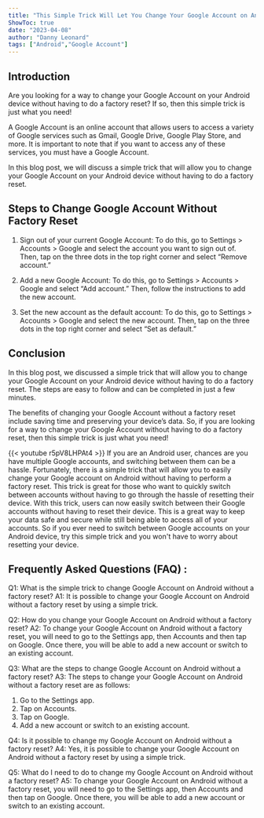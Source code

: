 ```yaml
---
title: "This Simple Trick Will Let You Change Your Google Account on Android Without a Factory Reset!"
ShowToc: true 
date: "2023-04-08"
author: "Danny Leonard" 
tags: ["Android","Google Account"]
---
```

## Introduction 

Are you looking for a way to change your Google Account on your Android device without having to do a factory reset? If so, then this simple trick is just what you need! 

A Google Account is an online account that allows users to access a variety of Google services such as Gmail, Google Drive, Google Play Store, and more. It is important to note that if you want to access any of these services, you must have a Google Account. 

In this blog post, we will discuss a simple trick that will allow you to change your Google Account on your Android device without having to do a factory reset. 

## Steps to Change Google Account Without Factory Reset

1. Sign out of your current Google Account: To do this, go to Settings > Accounts > Google and select the account you want to sign out of. Then, tap on the three dots in the top right corner and select “Remove account.”

2. Add a new Google Account: To do this, go to Settings > Accounts > Google and select “Add account.” Then, follow the instructions to add the new account. 

3. Set the new account as the default account: To do this, go to Settings > Accounts > Google and select the new account. Then, tap on the three dots in the top right corner and select “Set as default.”

## Conclusion

In this blog post, we discussed a simple trick that will allow you to change your Google Account on your Android device without having to do a factory reset. The steps are easy to follow and can be completed in just a few minutes. 

The benefits of changing your Google Account without a factory reset include saving time and preserving your device’s data. So, if you are looking for a way to change your Google Account without having to do a factory reset, then this simple trick is just what you need!

{{< youtube r5pV8LHPAt4 >}} 
If you are an Android user, chances are you have multiple Google accounts, and switching between them can be a hassle. Fortunately, there is a simple trick that will allow you to easily change your Google account on Android without having to perform a factory reset. This trick is great for those who want to quickly switch between accounts without having to go through the hassle of resetting their device. With this trick, users can now easily switch between their Google accounts without having to reset their device. This is a great way to keep your data safe and secure while still being able to access all of your accounts. So if you ever need to switch between Google accounts on your Android device, try this simple trick and you won't have to worry about resetting your device.

## Frequently Asked Questions (FAQ) :
Q1: What is the simple trick to change Google Account on Android without a factory reset?
A1: It is possible to change your Google Account on Android without a factory reset by using a simple trick.

Q2: How do you change your Google Account on Android without a factory reset?
A2: To change your Google Account on Android without a factory reset, you will need to go to the Settings app, then Accounts and then tap on Google. Once there, you will be able to add a new account or switch to an existing account.

Q3: What are the steps to change Google Account on Android without a factory reset?
A3: The steps to change your Google Account on Android without a factory reset are as follows: 
1. Go to the Settings app. 
2. Tap on Accounts. 
3. Tap on Google. 
4. Add a new account or switch to an existing account.

Q4: Is it possible to change my Google Account on Android without a factory reset?
A4: Yes, it is possible to change your Google Account on Android without a factory reset by using a simple trick.

Q5: What do I need to do to change my Google Account on Android without a factory reset?
A5: To change your Google Account on Android without a factory reset, you will need to go to the Settings app, then Accounts and then tap on Google. Once there, you will be able to add a new account or switch to an existing account.


